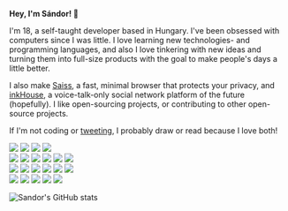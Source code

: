 **Hey, I'm Sándor! 👋**

I'm 18, a self-taught developer based in Hungary. 
I've been obsessed with computers since I was little. 
I love learning new technologies- and programming languages, and also I love tinkering with new ideas and turning them 
into full-size products with the goal to make people's days a little better.

I also make [Saiss](https://github.com/sndrkrly/saiss), a fast, minimal browser that protects your privacy, and [inkHouse](https://github.com/sndrkrly/inkhouse), a voice-talk-only social network platform of the future (hopefully). 
I like open-sourcing projects, or contributing to other open-source projects.

If I'm not coding or [tweeting](https://twitter.com/visionbysndr), I probably draw or read because I love both!

<p align="center flex flex-col">
  <img src='https://img.shields.io/badge/mac%20os-000000?style=for-the-badge&logo=apple&logoColor=white'/>
    <img src='https://img.shields.io/badge/GIT-E44C30?style=for-the-badge&logo=git&logoColor=white'/>
    <img src='https://img.shields.io/badge/Netlify-00C7B7?style=for-the-badge&logo=netlify&logoColor=white'/>
  <img src='https://img.shields.io/badge/Visual_Studio_Code-0078D4?style=for-the-badge&logo=visual%20studio%20code&logoColor=white'/> <br />
  <img src='https://img.shields.io/badge/JavaScript-323330?style=for-the-badge&logo=javascript&logoColor=F7DF1E'/>
  <img src='https://img.shields.io/badge/TypeScript-007ACC?style=for-the-badge&logo=typescript&logoColor=white'/>
  <img src='https://img.shields.io/badge/HTML5-E34F26?style=for-the-badge&logo=html5&logoColor=white'/>
  <img src='https://img.shields.io/badge/CSS3-1572B6?style=for-the-badge&logo=css3&logoColor=white'/>
  <img src='https://img.shields.io/badge/Node.js-43853D?style=for-the-badge&logo=node.js&logoColor=white'/>
  <img src='https://img.shields.io/badge/Swift-FA7343?style=for-the-badge&logo=swift&logoColor=white'/> <br />
  <img src='https://img.shields.io/badge/Lua-2C2D72?style=for-the-badge&logo=lua&logoColor=white'/>
  <img src='https://img.shields.io/badge/Express.js-404D59?style=for-the-badge'/>
  <img src='https://img.shields.io/badge/React-20232A?style=for-the-badge&logo=react&logoColor=61DAFB'/>
  <img src='https://img.shields.io/badge/React_Native-20232A?style=for-the-badge&logo=react&logoColor=61DAFB'/>
  <img src='https://img.shields.io/badge/Svelte-4A4A55?style=for-the-badge&logo=svelte&logoColor=FF3E00'/>
  <img src='https://img.shields.io/badge/Vue.js-35495E?style=for-the-badge&logo=vue.js&logoColor=4FC08D'/> <br />
  <img src='https://img.shields.io/badge/MongoDB-4EA94B?style=for-the-badge&logo=mongodb&logoColor=white'/>
  <img src='https://img.shields.io/badge/PostgreSQL-316192?style=for-the-badge&logo=postgresql&logoColor=white'/>
  <img src='https://img.shields.io/badge/MySQL-00000F?style=for-the-badge&logo=mysql&logoColor=white'/>
  <img src='https://img.shields.io/badge/Redux-593D88?style=for-the-badge&logo=redux&logoColor=white'/>
  <img src='https://img.shields.io/badge/Tailwind_CSS-38B2AC?style=for-the-badge&logo=tailwind-css&logoColor=white'/>
</p>

![Sandor's GitHub stats](https://github-readme-stats.vercel.app/api?username=sndrkrly&theme=vue&show_icons=true)
